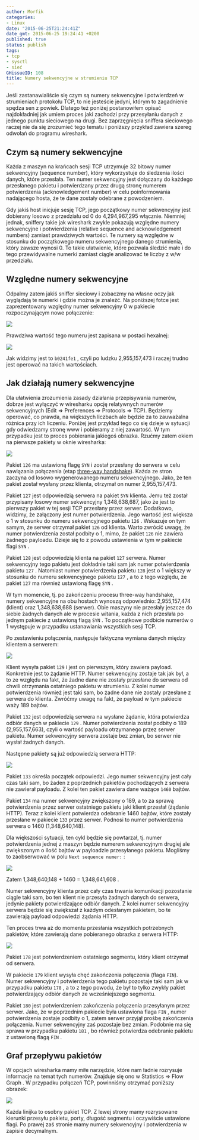 ```yaml
---
author: Morfik
categories:
- Linux
date: "2015-06-25T21:24:41Z"
date_gmt: 2015-06-25 19:24:41 +0200
published: true
status: publish
tags:
- tcp
- sysctl
- sieć
GHissueID: 108
title: Numery sekwencyjne w strumieniu TCP
---
```


Jeśli zastanawialiście się czym są numery sekwencyjne i potwierdzeń w strumieniach protokołu TCP, to
nie jesteście jedyni, którym to zagadnienie spędza sen z powiek. Dlatego też poniżej postanowiłem
opisać najdokładniej jak umiem proces jaki zachodzi przy przesyłaniu danych z jednego punktu
sieciowego na drugi. Bez zaprzęgnięcia sniffera sieciowego raczej nie da się zrozumieć tego tematu i
poniższy przykład zawiera szereg odwołań do programu wireshark.

<!--more-->
## Czym są numery sekwencyjne

Każda z maszyn na krańcach sesji TCP utrzymuje 32 bitowy numer sekwencyjny (sequence number), który
wykorzystuje do śledzenia ilości danych, które przesłała. Ten numer sekwencyjny jest dołączany do
każdego przesłanego pakietu i potwierdzany przez drugą stronę numerem potwierdzenia
(acknowledgement number) w celu poinformowania nadającego hosta, że te dane zostały odebrane z
powodzeniem.

Gdy jakiś host inicjuje sesję TCP, jego początkowy numer sekwencyjny jest dobierany losowo z
przedziału od 0 do 4,294,967,295 włącznie. Niemniej jednak, sniffery takie jak wireshark zwykle
pokazują względne numery sekwencyjne i potwierdzenia (relative sequence and acknowledgement numbers)
zamiast prawdziwych wartości. Te numery są względne w stosunku do początkowego numeru sekwencyjnego
danego strumienia, który zawsze wynosi 0. To takie ułatwienie, które pozwala śledzić małe i do tego
przewidywalne numerki zamiast ciągle analizować te liczby z w/w przedziału.

## Względne numery sekwencyjne

Odpalmy zatem jakiś sniffer sieciowy i zobaczmy na własne oczy jak wyglądają te numerki i gdzie
można je znaleźć. Na poniższej fotce jest zaprezentowany względny numer sekwencyjny 0 w pakiecie
rozpoczynającym nowe połączenie:

![](/img/2015/06/1.wireshark-flagi-tcp.png#huge)

Prawdziwa wartość tego numeru jest zapisana w postaci hexalnej:

![](/img/2015/06/2.wireshark-numery-sekwencyjne-hex.png#huge)

Jak widzimy jest to `b0241fe1` , czyli po ludzku 2,955,157,473 i raczej trudno jest operować na
takich wartościach.

## Jak działają numery sekwencyjne

Dla ułatwienia zrozumienia zasady działania przepisywania numerów, dobrze jest wyłączyć w wiresharku
opcję relatywnych numerów sekwencyjnych (Edit => Preferences => Protocols => TCP). Będziemy
operować, co prawda, na większych liczbach ale będzie za to zauważalna różnica przy ich liczeniu.
Poniżej jest przykład tego co się dzieje w sytuacji gdy odwiedzamy stronę www i pobieramy z niej
zawartość. W tym przypadku jest to proces pobierania jakiegoś obrazka. Rzućmy zatem okiem na
pierwsze pakiety w oknie wiresharka:

![](/img/2015/06/4.wireshark-numery-sekwencyjne-1.png#huge)

Pakiet `126` ma ustawioną flagę `SYN` i został przesłany do serwera w celu nawiązania połączenia
(etap [three-way
handshake](https://pl.wikipedia.org/wiki/Transmission_Control_Protocol#Nawi.C4.85zywanie_po.C5.82.C4.85czenia)).
Każda ze stron zaczyna od losowo wygenerowanego numeru sekwencyjnego. Jako, że ten pakiet został
wysłany przez klienta, otrzymał on numer 2,955,157,473.

Pakiet `127` jest odpowiedzią serwera na pakiet `SYN` klienta. Jemu też został przypisany losowy
numer sekwencyjny 1,348,638,687, jako że jest to pierwszy pakiet w tej sesji TCP przesłany przez
serwer. Dodatkowo, widzimy, że załączony jest numer potwierdzenia. Jego wartość jest większa o 1 w
stosunku do numeru sekwencyjnego pakietu `126` . Wskazuje on tym samym, że serwer otrzymał pakiet
`126` od klienta. Warto zwrócić uwagę, że numer potwierdzenia został podbity o 1, mimo, że pakiet
`126` nie zawiera żadnego payloadu. Dzieje się to z powodu ustawienia w tym w pakiecie flagi `SYN` .

Pakiet `128` jest odpowiedzią klienta na pakiet `127` serwera. Numer sekwencyjny tego pakietu jest
dokładnie taki sam jak numer potwierdzenia pakietu `127` . Natomiast numer potwierdzenia pakietu
`128` jest o 1 większy w stosunku do numeru sekwencyjnego pakietu `127` , a to z tego względu, że
pakiet `127` ma również ustawioną flagę `SYN` .

W tym momencie, tj. po zakończeniu procesu three-way handshake, numery sekwencyjne na obu hostach
wynoszą odpowiednio: 2,955,157,474 (klient) oraz 1,348,638,688 (serwer). Obie maszyny nie przesłały
jeszcze do siebie żadnych danych ale w procesie witania, każda z nich przesłała po jednym pakiecie z
ustawioną flagą `SYN` . To początkowe podbicie numerów o 1 występuje w przypadku ustanawiania
wszystkich sesji TCP.

Po zestawieniu połączenia, następuje faktyczna wymiana danych między klientem a serwerem:

![](/img/2015/06/4.wireshark-numery-sekwencyjne-2.png#huge)

Klient wysyła pakiet `129` i jest on pierwszym, który zawiera payload. Konkretnie jest to żądanie
HTTP. Numer sekwencyjny zostaje tak jak był, a to ze względu na fakt, że żadne dane nie zostały
przesłane do serwera od chwili otrzymania ostatniego pakietu w strumieniu. Z kolei numer
potwierdzenia również jest taki sam, bo żadne dane nie zostały przesłane z serwera do klienta.
Zwróćmy uwagę na fakt, że payload w tym pakiecie waży 189 bajtów.

Pakiet `132` jest odpowiedzią serwera na wysłane żądanie, która potwierdza odbiór danych w pakiecie
`129` . Numer potwierdzenia został podbity o 189 (2,955,157,663), czyli o wartość payloadu
otrzymanego przez serwer pakietu. Numer sekwencyjny serwera zostaje bez zmian, bo serwer nie wysłał
żadnych danych.

Następne pakiety są już odpowiedzią serwera HTTP:

![](/img/2015/06/4.wireshark-numery-sekwencyjne-3.png#huge)

Pakiet `133` określa początek odpowiedzi. Jego numer sekwencyjny jest cały czas taki sam, bo żaden z
poprzednich pakietów pochodzących z serwera nie zawierał payloadu. Z kolei ten pakiet zawiera dane
ważące `1460` bajtów.

Pakiet `134` ma numer sekwencyjny zwiększony o 189, a to za sprawą potwierdzenia przez serwer
ostatniego pakietu jaki klient przesłał (żądanie HTTP). Teraz z kolei klient potwierdza odebranie
1460 bajtów, które zostały przesłane w pakiecie `133` przez serwer. Podnosi to numer potwierdzenia
serwera o 1460 (1,348,640,148).

Dla większości sytuacji, ten cykl będzie się powtarzał, tj. numer potwierdzenia jednej z maszyn
będzie numerem sekwencyjnym drugiej ale zwiększonym o ilość bajtów w payloadzie przesyłanego
pakietu. Mogliśmy to zaobserwować w polu `Next sequence numer:` :

![](/img/2015/06/4.wireshark-numery-sekwencyjne-5.png#small)

Zatem 1,348,640,148 + 1460 = 1,348,641,608 .

Numer sekwencyjny klienta przez cały czas trwania komunikacji pozostanie ciągle taki sam, bo ten
klient nie przesyła żadnych danych do serwera, jedynie pakiety potwierdzające odbiór danych. Z kolei
numer sekwencyjny serwera będzie się zwiększał z każdym odesłanym pakietem, bo te zawierają payload
odpowiedzi żądania HTTP.

Ten proces trwa aż do momentu przesłania wszystkich potrzebnych pakietów, które zawierają dane
pobieranego obrazka z serwera HTTP:

![](/img/2015/06/4.wireshark-numery-sekwencyjne-6.png#huge)

Pakiet `178` jest potwierdzeniem ostatniego segmentu, który klient otrzymał od serwera.

W pakiecie `179` klient wysyła chęć zakończenia połączenia (flaga `FIN`). Numer sekwencyjny i
potwierdzenia tego pakietu pozostaje taki sam jak w przypadku pakietu `178` , a to z tego powodu, że
był to tylko zwykły pakiet potwierdzający odbiór danych ze wcześniejszego segmentu.

Pakiet `180` jest potwierdzeniem zakończenia połączenia przesyłanym przez serwer. Jako, że w
poprzednim pakiecie była ustawiona flaga `FIN` , numer potwierdzenia zostaje podbity o 1, zatem
serwer przyjął prośbę zakończenia połączenia. Numer sekwencyjny zaś pozostaje bez zmian. Podobnie ma
się sprawa w przypadku pakietu `181` , bo również potwierdza odebranie pakietu z ustawioną flagą
`FIN` .

## Graf przepływu pakietów

W opcjach wiresharka mamy miłe narzędzie, które nam ładnie rozrysuje informacje na temat tych
numerów. Znajduje się ono w Statistics => Flow Graph . W przypadku połączeń TCP, powinniśmy
otrzymać poniższy obrazek:

![](/img/2015/06/5.wireshark-graf-flow.png#big)

Każda linijka to osobny pakiet TCP. Z lewej strony mamy rozrysowane kierunki przesyłu pakietu,
porty, długość segmentu i oczywiście ustawione flagi. Po prawej zaś stronie mamy numery sekwencyjny
i potwierdzenia w zapisie decymalnym.
